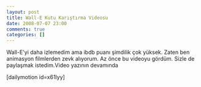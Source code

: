 ```yaml
---
layout: post
title: Wall-E Kutu Karıştırma Videosu
date: 2008-07-07 23:00
comments: true
categories: []
---
```

Wall-E'yi daha izlemedim ama ibdb puanı şimdilik çok yüksek. Zaten ben animasyon filmlerden zevk alıyorum. Az önce bu videoyu gördüm. Sizle de paylaşmak istedim.Video yazının devamında<!--more-->

[dailymotion id=x61lyy] 
